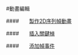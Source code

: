 #動畫編輯


####&emsp;&emsp;[製作2D序列幀動畫](../2DSpriteSheetAnimation/tw.md)

####&emsp;&emsp;[插入關鍵楨](../InsertKeyframe/tw.md)

####&emsp;&emsp;[添加幀事件](../AddFrameEvents/tw.md) 
